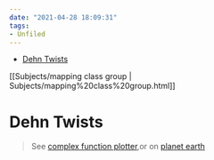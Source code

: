 ```yaml
---
date: "2021-04-28 18:09:31"
tags:
- Unfiled
---
```


-   [Dehn Twists](#dehn-twists)














[[Subjects/mapping class group | Subjects/mapping%20class%20group.html]]

# Dehn Twists

> See [complex function plotter](https://people.ucsc.edu/~wbolden/complex/#e%5E(2*pi*i%20*%7Cz%7C)*z*t%20+%20z*(t-1)),or on [planet earth](http://davidbau.com/conformal/#e%5E(2*pi*i*%7Cz%7C)*z*t%20%2B%20(1-t)*z&b=earth)
